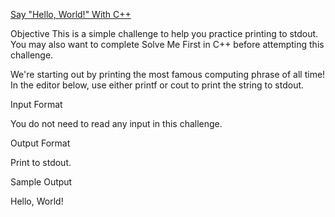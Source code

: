 [Say "Hello, World!" With C++](https://www.hackerrank.com/challenges/cpp-hello-world/problem)


Objective
This is a simple challenge to help you practice printing to stdout. You may also want to complete Solve Me First in C++ before attempting this challenge.

We're starting out by printing the most famous computing phrase of all time! In the editor below, use either printf or cout to print the string to stdout.

Input Format

You do not need to read any input in this challenge.

Output Format

Print to stdout.

Sample Output

Hello, World!
